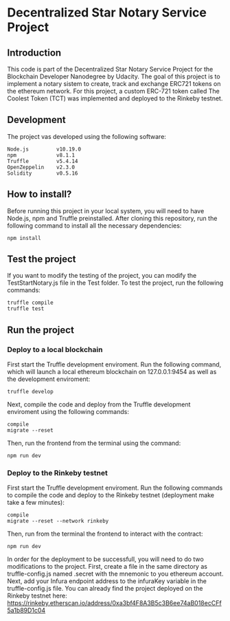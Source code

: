 # Decentralized Star Notary Service Project
## Introduction
This code is part of the Decentralized Star Notary Service Project for the Blockchain Developer Nanodegree by Udacity. The goal of this project is to implement a notary sistem to create, track and exchange ERC721 tokens on the ethereum network. For this project, a custom ERC-721 token called The Coolest Token (TCT) was implemented and deployed to the Rinkeby testnet.

## Development
The project vas developed using the following software:
```
Node.js         v10.19.0
npm             v8.1.1
Truffle         v5.4.14
OpenZeppelin    v2.3.0
Solidity        v0.5.16
```

## How to install?
Before running this project in your local system, you will need to have Node.js, npm and Truffle preinstalled. After cloning this repository, run the following command to install all the necessary dependencies:
```
npm install
```

## Test the project
If you want to modify the testing of the project, you can modify the TestStartNotary.js file in the Test folder. To test the project, run the following commands:
```
truffle compile
truffle test
```

## Run the project
### Deploy to a local blockchain
First start the Truffle development enviroment. Run the following command, which will launch a local ethereum blockchain on 127.0.0.1:9454 as well as the development enviroment:
```
truffle develop
```
Next, compile the code and deploy from the Truffle development enviroment using the following commands:
```
compile
migrate --reset
```
Then, run the frontend from the terminal using the command:
```
npm run dev
```

### Deploy to the Rinkeby testnet
First start the Truffle development enviroment. Run the following commands to compile the code and deploy to the Rinkeby testnet (deployment make take a few minutes):
```
compile
migrate --reset --network rinkeby
```
Then, run from the terminal the frontend to interact with the contract:
```
npm run dev
```
In order for the deployment to be successfull, you will need to do two modifications to the project. First, create a file in the same directory as truffle-config.js named .secret with the mnemonic to you ethereum account. Next, add your Infura endpoint address to the infuraKey variable in the truffle-config.js file. You can already find the project deployed on the Rinkeby testnet here: https://rinkeby.etherscan.io/address/0xa3bf4F8A3B5c3B6ee74aB018ecCFf5a1b89D1c04